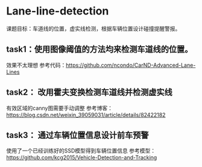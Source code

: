 # Lane-line-detection
课题目标：车道线的位置，虚实线检测，根据车辆位置设计碰撞提醒警报。

task1：使用图像阈值的方法均来检测车道线的位置。
-
效果不太理想
参考代码：https://github.com/ncondo/CarND-Advanced-Lane-Lines

task2： 改用霍夫变换检测车道线并检测虚实线
-
有效区域的canny图需要手动调整
参考博客：https://blog.csdn.net/weixin_39059031/article/details/82422182

task3： 通过车辆位置信息设计前车预警
-
使用了一个已经训练好的SSD模型得到车辆位置信息
参考模型：https://github.com/kcg2015/Vehicle-Detection-and-Tracking
